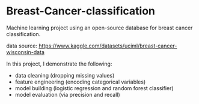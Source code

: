 # Breast-Cancer-classification
Machine learning project using an open-source database for breast cancer classification.

data source: https://www.kaggle.com/datasets/uciml/breast-cancer-wisconsin-data

In this project, I demonstrate the following:
- data cleaning (dropping missing values)
- feature engineering (encoding categorical variables)
- model building (logistic regression and random forest classifier)
- model evaluation (via precision and recall)
